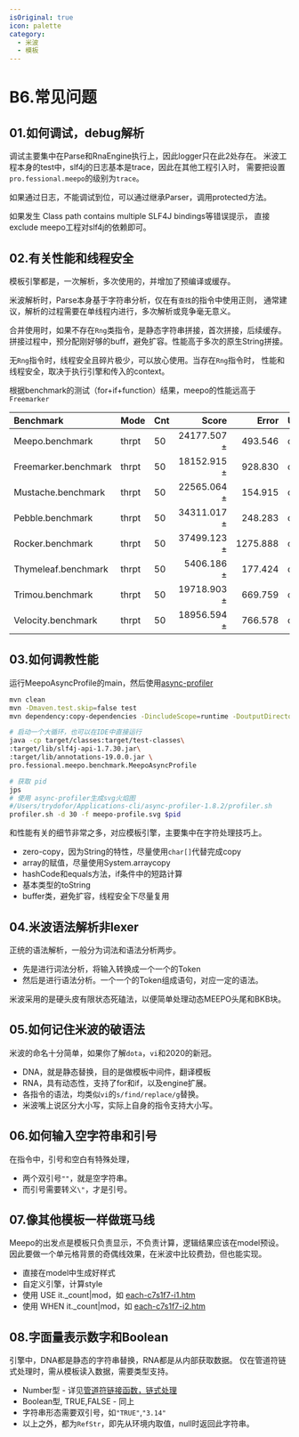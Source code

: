 ```yaml
---
isOriginal: true
icon: palette
category:
  - 米波
  - 模板
---
```


# B6.常见问题

## 01.如何调试，debug解析

调试主要集中在Parse和RnaEngine执行上，因此logger只在此2处存在。
米波工程本身的test中，slf4j的日志基本是trace，因此在其他工程引入时，
需要把设置`pro.fessional.meepo`的级别为`trace`。

如果通过日志，不能调试到位，可以通过继承Parser，调用protected方法。

如果发生 Class path contains multiple SLF4J bindings等错误提示，
直接exclude meepo工程对slf4j的依赖即可。

## 02.有关性能和线程安全

模板引擎都是，一次解析，多次使用的，并增加了预编译或缓存。

米波解析时，Parse本身基于字符串分析，仅在有`查找`的指令中使用正则，
通常建议，解析的过程需要在单线程内进行，多次解析或竞争毫无意义。

合并使用时，如果不存在`Rng`类指令，是静态字符串拼接，首次拼接，后续缓存。
拼接过程中，预分配刚好够的buff，避免扩容。性能高于多次的原生String拼接。

无`Rng`指令时，线程安全且碎片极少，可以放心使用。当存在`Rng`指令时，
性能和线程安全，取决于执行引擎和传入的context。

根据benchmark的测试（for+if+function）结果，meepo的性能远高于`Freemarker`

| Benchmark            | Mode  | Cnt |       Score |    Error | Units |
|:---------------------|:------|:----|------------:|---------:|:------|
| Meepo.benchmark      | thrpt | 50  | 24177.507 ± |  493.546 | ops/s |
| Freemarker.benchmark | thrpt | 50  | 18152.915 ± |  928.830 | ops/s |
| Mustache.benchmark   | thrpt | 50  | 22565.064 ± |  154.915 | ops/s |
| Pebble.benchmark     | thrpt | 50  | 34311.017 ± |  248.283 | ops/s |
| Rocker.benchmark     | thrpt | 50  | 37499.123 ± | 1275.888 | ops/s |
| Thymeleaf.benchmark  | thrpt | 50  |  5406.186 ± |  177.424 | ops/s |
| Trimou.benchmark     | thrpt | 50  | 19718.903 ± |  669.759 | ops/s |
| Velocity.benchmark   | thrpt | 50  | 18956.594 ± |  766.578 | ops/s |

## 03.如何调教性能

运行MeepoAsyncProfile的main，然后使用[async-profiler](https://github.com/async-profiler/async-profiler)

```bash
mvn clean
mvn -Dmaven.test.skip=false test
mvn dependency:copy-dependencies -DincludeScope=runtime -DoutputDirectory=target/lib

# 启动一个大循环，也可以在IDE中直接运行
java -cp target/classes:target/test-classes\
:target/lib/slf4j-api-1.7.30.jar\
:target/lib/annotations-19.0.0.jar \
pro.fessional.meepo.benchmark.MeepoAsyncProfile

# 获取 pid
jps
# 使用 async-profiler生成svg火焰图
#/Users/trydofor/Applications-cli/async-profiler-1.8.2/profiler.sh
profiler.sh -d 30 -f meepo-profile.svg $pid
```

和性能有关的细节非常之多，对应模板引擎，主要集中在字符处理技巧上。

* zero-copy，因为String的特性，尽量使用`char[]`代替完成copy
* array的赋值，尽量使用System.arraycopy
* hashCode和equals方法，if条件中的短路计算
* 基本类型的toString
* buffer类，避免扩容，线程安全下尽量复用

## 04.米波语法解析非lexer

正统的语法解析，一般分为词法和语法分析两步。

* 先是进行词法分析，将输入转换成一个一个的Token
* 然后是进行语法分析。一个一个的Token组成语句，对应一定的语法。

米波采用的是硬头皮有限状态死磕法，以便简单处理动态MEEPO头尾和BKB块。

## 05.如何记住米波的破语法

米波的命名十分简单，如果你了解`dota`，`vi`和2020的新冠。

* DNA，就是静态替换，目的是做模板中间件，翻译模板
* RNA，具有动态性，支持了for和if，以及engine扩展。
* 各指令的语法，均类似`vi`的`s/find/replace/g`替换。
* 米波嘴上说区分大小写，实际上自身的指令支持大小写。

## 06.如何输入空字符串和引号

在指令中，引号和空白有特殊处理，

* 两个双引号`""`，就是空字符串。
* 而引号需要转义`\"`，才是引号。

## 07.像其他模板一样做斑马线

Meepo的出发点是模板只负责显示，不负责计算，逻辑结果应该在model预设。
因此要做一个单元格背景的奇偶线效果，在米波中比较费劲，但也能实现。

* 直接在model中生成好样式
* 自定义引擎，计算style
* 使用 USE it._count|mod，如 [each-c7s1f7-i1.htm]
* 使用 WHEN it._count|mod，如 [each-c7s1f7-i2.htm]

## 08.字面量表示数字和Boolean

引擎中，DNA都是静态的字符串替换，RNA都是从内部获取数据。
仅在管道符链式处理时，需从模板读入数据，需要类型支持。

* Number型 - 详见[管道符链接函数，链式处理](b4.engine.md#管道符链接函数链式处理)
* Boolean型, TRUE,FALSE - 同上
* 字符串形态需要双引号，如`"TRUE"`,`"3.14"`
* 以上之外，都为`RefStr`，即先从环境内取值，null时返回此字符串。

[each-c7s1f7-i1.htm]: https://github.com/trydofor/pro.fessional.meepo/tree/master/meepo/src/test/resources/template/each/each-c7s1f7-i1.htm
[each-c7s1f7-i2.htm]: https://github.com/trydofor/pro.fessional.meepo/tree/master/meepo/src/test/resources/template/each/each-c7s1f7-i2.htm
